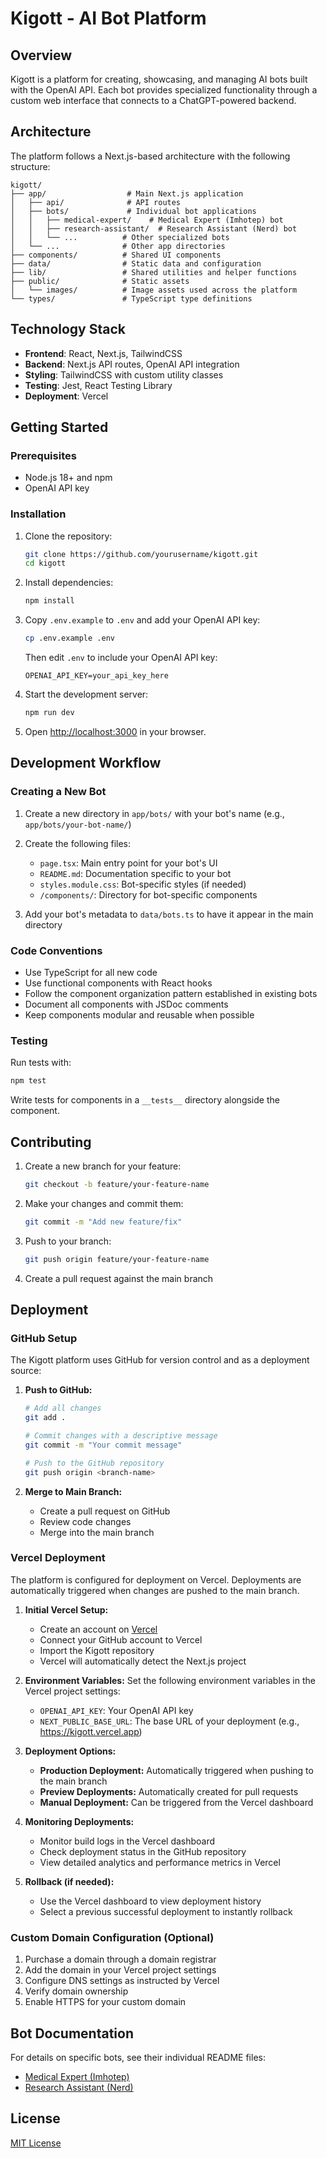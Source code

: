 # Kigott - AI Bot Platform

## Overview

Kigott is a platform for creating, showcasing, and managing AI bots built with the OpenAI API. Each bot provides specialized functionality through a custom web interface that connects to a ChatGPT-powered backend.

## Architecture

The platform follows a Next.js-based architecture with the following structure:

```
kigott/
├── app/                  # Main Next.js application
│   ├── api/              # API routes
│   ├── bots/             # Individual bot applications
│   │   ├── medical-expert/    # Medical Expert (Imhotep) bot
│   │   ├── research-assistant/  # Research Assistant (Nerd) bot
│   │   └── ...          # Other specialized bots
│   └── ...              # Other app directories
├── components/          # Shared UI components
├── data/                # Static data and configuration
├── lib/                 # Shared utilities and helper functions
├── public/              # Static assets
│   └── images/          # Image assets used across the platform
└── types/               # TypeScript type definitions
```

## Technology Stack

- **Frontend**: React, Next.js, TailwindCSS
- **Backend**: Next.js API routes, OpenAI API integration
- **Styling**: TailwindCSS with custom utility classes
- **Testing**: Jest, React Testing Library
- **Deployment**: Vercel

## Getting Started

### Prerequisites

- Node.js 18+ and npm
- OpenAI API key

### Installation

1. Clone the repository:
   ```bash
   git clone https://github.com/yourusername/kigott.git
   cd kigott
   ```

2. Install dependencies:
   ```bash
   npm install
   ```

3. Copy `.env.example` to `.env` and add your OpenAI API key:
   ```bash
   cp .env.example .env
   ```
   Then edit `.env` to include your OpenAI API key:
   ```
   OPENAI_API_KEY=your_api_key_here
   ```

4. Start the development server:
   ```bash
   npm run dev
   ```

5. Open [http://localhost:3000](http://localhost:3000) in your browser.

## Development Workflow

### Creating a New Bot

1. Create a new directory in `app/bots/` with your bot's name (e.g., `app/bots/your-bot-name/`)
2. Create the following files:
   - `page.tsx`: Main entry point for your bot's UI
   - `README.md`: Documentation specific to your bot
   - `styles.module.css`: Bot-specific styles (if needed)
   - `/components/`: Directory for bot-specific components

3. Add your bot's metadata to `data/bots.ts` to have it appear in the main directory

### Code Conventions

- Use TypeScript for all new code
- Use functional components with React hooks
- Follow the component organization pattern established in existing bots
- Document all components with JSDoc comments
- Keep components modular and reusable when possible

### Testing

Run tests with:

```bash
npm test
```

Write tests for components in a `__tests__` directory alongside the component.

## Contributing

1. Create a new branch for your feature:
   ```bash
   git checkout -b feature/your-feature-name
   ```

2. Make your changes and commit them:
   ```bash
   git commit -m "Add new feature/fix"
   ```

3. Push to your branch:
   ```bash
   git push origin feature/your-feature-name
   ```

4. Create a pull request against the main branch

## Deployment

### GitHub Setup

The Kigott platform uses GitHub for version control and as a deployment source:

1. **Push to GitHub:**
   ```bash
   # Add all changes
   git add .
   
   # Commit changes with a descriptive message
   git commit -m "Your commit message"
   
   # Push to the GitHub repository
   git push origin <branch-name>
   ```

2. **Merge to Main Branch:**
   - Create a pull request on GitHub
   - Review code changes
   - Merge into the main branch

### Vercel Deployment

The platform is configured for deployment on Vercel. Deployments are automatically triggered when changes are pushed to the main branch.

1. **Initial Vercel Setup:**
   - Create an account on [Vercel](https://vercel.com)
   - Connect your GitHub account to Vercel
   - Import the Kigott repository
   - Vercel will automatically detect the Next.js project

2. **Environment Variables:**
   Set the following environment variables in the Vercel project settings:
   - `OPENAI_API_KEY`: Your OpenAI API key
   - `NEXT_PUBLIC_BASE_URL`: The base URL of your deployment (e.g., https://kigott.vercel.app)

3. **Deployment Options:**
   - **Production Deployment:** Automatically triggered when pushing to the main branch
   - **Preview Deployments:** Automatically created for pull requests
   - **Manual Deployment:** Can be triggered from the Vercel dashboard

4. **Monitoring Deployments:**
   - Monitor build logs in the Vercel dashboard
   - Check deployment status in the GitHub repository
   - View detailed analytics and performance metrics in Vercel

5. **Rollback (if needed):**
   - Use the Vercel dashboard to view deployment history
   - Select a previous successful deployment to instantly rollback

### Custom Domain Configuration (Optional)

1. Purchase a domain through a domain registrar
2. Add the domain in your Vercel project settings
3. Configure DNS settings as instructed by Vercel
4. Verify domain ownership
5. Enable HTTPS for your custom domain

## Bot Documentation

For details on specific bots, see their individual README files:

- [Medical Expert (Imhotep)](./app/bots/medical-expert/README.md)
- [Research Assistant (Nerd)](./app/bots/research-assistant/README.md)

## License

[MIT License](LICENSE) 